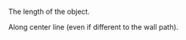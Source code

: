 The length of the object.


<!-- comment -->


Along center line (even if different to the wall path).


